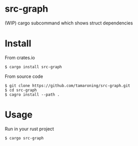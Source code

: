 # src-graph
(WIP) cargo subcommand which shows struct dependencies


# Install
From crates.io
```
$ cargo install src-graph
```

From source code
```
$ git clone https://github.com/tamaroning/src-graph.git
$ cd src-graph
$ cagro install --path .
```

# Usage
Run in your rust project
```
$ cargo src-graph
```
